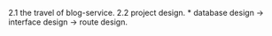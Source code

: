 2.1 the travel of blog-service.
2.2 project design.
    * database design -> interface design -> route design.